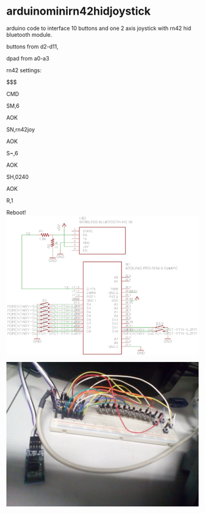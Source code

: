 # arduinominirn42hidjoystick
arduino code to interface 10 buttons and one 2 axis joystick with rn42 hid bluetooth module.

buttons from d2-d11,

dpad from a0-a3

rn42 settings:



$$$

CMD


SM,6

AOK


SN,rn42joy

AOK


S~,6

AOK


SH,0240

AOK


R,1

Reboot!
![sch](https://raw.githubusercontent.com/chukione/arduinominirn42hidjoystick/master/sch.png)


![rn42](https://raw.githubusercontent.com/chukione/arduinominirn42hidjoystick/master/IMG_20180221_153508.jpg)
